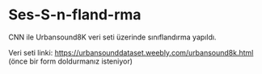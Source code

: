 # Ses-S-n-fland-rma
CNN ile Urbansound8K veri seti üzerinde sınıflandırma yapıldı.


Veri seti linki: https://urbansounddataset.weebly.com/urbansound8k.html (önce bir form doldurmanız isteniyor)
